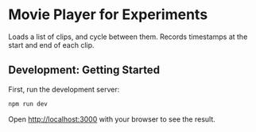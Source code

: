 # Movie Player for Experiments

Loads a list of clips, and cycle between them. Records timestamps at the start and end of each clip.

## Development: Getting Started

First, run the development server:

```bash
npm run dev
```

Open [http://localhost:3000](http://localhost:3000) with your browser to see the result.
